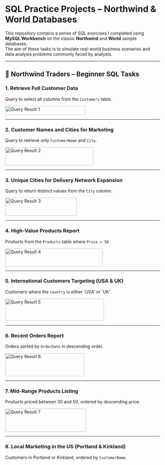 # SQL Practice Projects – Northwind & World Databases

This repository contains a series of SQL exercises I completed using **MySQL Workbench** on the classic **Northwind** and **World** sample databases.  
The aim of these tasks is to simulate real-world business scenarios and data analysis problems commonly faced by analysts.

---

## 🏢 Northwind Traders – Beginner SQL Tasks

### 1. Retrieve Full Customer Data
Query to select all columns from the `Customers` table.

<img width="261" height="29" alt="Query Result 1" src="https://github.com/user-attachments/assets/b277fda6-f110-4143-8c02-6a61af8655a8" />

---

### 2. Customer Names and Cities for Marketing
Query to retrieve only `CustomerName` and `City`.

<img width="287" height="59" alt="Query Result 2" src="https://github.com/user-attachments/assets/91f10e5e-ee10-4963-b4ef-6c7e0352afe1" />

---

### 3. Unique Cities for Delivery Network Expansion
Query to return distinct values from the `City` column.

<img width="233" height="59" alt="Query Result 3" src="https://github.com/user-attachments/assets/dc2265a5-d8a9-42fb-97a5-90ad9079155d" />

---

### 4. High-Value Products Report
Products from the `Products` table where `Price > 50`.

<img width="318" height="58" alt="Query Result 4" src="https://github.com/user-attachments/assets/64a1eb27-ad16-4d63-813c-f253f04de378" />

---

### 5. International Customers Targeting (USA & UK)
Customers where the `Country` is either 'USA' or 'UK'.

<img width="322" height="72" alt="Query Result 5" src="https://github.com/user-attachments/assets/3975009b-43a2-46a0-a8d7-bc5c2ab8c81a" />

---

### 6. Recent Orders Report
Orders sorted by `OrderDate` in descending order.

<img width="257" height="75" alt="Query Result 6" src="https://github.com/user-attachments/assets/78ff7539-4ed7-4413-9362-8590d46351fb" />

---

### 7. Mid-Range Products Listing
Products priced between 20 and 50, ordered by descending price.

<img width="263" height="75" alt="Query Result 7" src="https://github.com/user-attachments/assets/42345695-b6e1-46ff-b8e4-b614a1be8107" />

---

### 8. Local Marketing in the US (Portland & Kirkland)
Customers in Portland or Kirkland, ordered by `CustomerName`.
